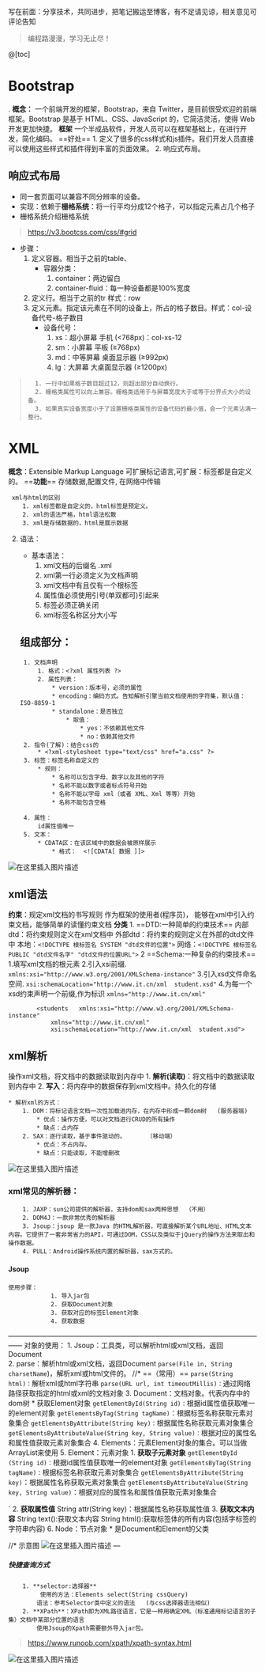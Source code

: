 ﻿写在前面：分享技术，共同进步，把笔记搬运至博客，有不足请见谅，相关意见可评论告知  
> 编程路漫漫，学习无止尽！

@[toc]
# Bootstrap
. **概念：** 一个前端开发的框架，Bootstrap，来自 Twitter，是目前很受欢迎的前端框架。Bootstrap 是基于 HTML、CSS、JavaScript 的，它简洁灵活，使得 Web 开发更加快捷。
 **框架** 一个半成品软件，开发人员可以在框架基础上，在进行开发，简化编码。
==好处==
		1. 定义了很多的css样式和js插件。我们开发人员直接可以使用这些样式和插件得到丰富的页面效果。
		2. 响应式布局。


##  响应式布局
* 同一套页面可以兼容不同分辨率的设备。
* 实现：依赖于**栅格系统**：将一行平均分成12个格子，可以指定元素占几个格子
* 栅格系统介绍栅格系统

> https://v3.bootcss.com/css/#grid

* 步骤：
	1. 定义容器。相当于之前的table、
		* 容器分类：
			1. container：两边留白
			2. container-fluid：每一种设备都是100%宽度
	2. 定义行。相当于之前的tr   样式：row
	3. 定义元素。指定该元素在不同的设备上，所占的格子数目。样式：col-设备代号-格子数目
		* 设备代号：
			1. xs：超小屏幕 手机 (<768px)：col-xs-12
			2. sm：小屏幕 平板 (≥768px)
			3. md：中等屏幕 桌面显示器 (≥992px)
			4. lg：大屏幕 大桌面显示器 (≥1200px)

> 
> 		1. 一行中如果格子数目超过12，则超出部分自动换行。
> 		2. 栅格类属性可以向上兼容。栅格类适用于与屏幕宽度大于或等于分界点大小的设备。
> 		3. 如果真实设备宽度小于了设置栅格类属性的设备代码的最小值，会一个元素沾满一整行。


# XML
**概念**：Extensible Markup Language 可扩展标记语言,可扩展：标签都是自定义的。 <user>  <student>
==**功能**== 存储数据,配置文件, 在网络中传输

	 xml与html的区别
		1. xml标签都是自定义的，html标签是预定义。
		2. xml的语法严格，html语法松散
		3. xml是存储数据的，html是展示数据

2. 语法：
	* 基本语法：
		1. xml文档的后缀名 .xml
		2. xml第一行必须定义为文档声明
		3. xml文档中有且仅有一个根标签
		4. 属性值必须使用引号(单双都可)引起来
		5. 标签必须正确关闭
		6. xml标签名称区分大小写

		
	## 组成部分：
		1. 文档声明
			1. 格式：<?xml 属性列表 ?>
			2. 属性列表：
				* version：版本号，必须的属性
				* encoding：编码方式。告知解析引擎当前文档使用的字符集，默认值：ISO-8859-1
				* standalone：是否独立
					* 取值：
						* yes：不依赖其他文件
						* no：依赖其他文件
		2. 指令(了解)：结合css的
			* <?xml-stylesheet type="text/css" href="a.css" ?>
		3. 标签：标签名称自定义的
			* 规则：
				* 名称可以包含字母、数字以及其他的字符 
				* 名称不能以数字或者标点符号开始 
				* 名称不能以字母 xml（或者 XML、Xml 等等）开始 
				* 名称不能包含空格 

		4. 属性：
			id属性值唯一
		5. 文本：
			* CDATA区：在该区域中的数据会被原样展示
				* 格式：  <![CDATA[ 数据 ]]>

![在这里插入图片描述](https://img-blog.csdnimg.cn/2020072223572696.png?x-oss-process=image/watermark,type_ZmFuZ3poZW5naGVpdGk,shadow_10,text_aHR0cHM6Ly9ibG9nLmNzZG4ubmV0L1F1YW50dW1Zb3U=,size_16,color_FFFFFF,t_70)

## xml语法
**约束**：规定xml文档的书写规则
作为框架的使用者(程序员)， 能够在xml中引入约束文档，能够简单的读懂约束文档
				**分类**
			1. ==DTD:一种简单的约束技术==
				内部dtd：将约束规则定义在xml文档中
				外部dtd：将约束的规则定义在外部的dtd文件中
				本地：`<!DOCTYPE 根标签名 SYSTEM "dtd文件的位置">`
			  网络：`<!DOCTYPE 根标签名 PUBLIC "dtd文件名字" "dtd文件的位置URL">`
			2  ==Schema:一种复杂的约束技术==
				1.填写xml文档的根元素
				2.引入xsi前缀.  `xmlns:xsi="http://www.w3.org/2001/XMLSchema-instance"`
				3.引入xsd文件命名空间.  `xsi:schemaLocation="http://www.it.cn/xml  student.xsd"`
				4.为每一个xsd约束声明一个前缀,作为标识  `xmlns="http://www.it.cn/xml"` 

			<students   xmlns:xsi="http://www.w3.org/2001/XMLSchema-instance"
				xmlns="http://www.it.cn/xml"
				xsi:schemaLocation="http://www.it.cn/xml  student.xsd">

## xml解析
操作xml文档，将文档中的数据读取到内存中
		1. **解析(读取)**：将文档中的数据读取到内存中
		2. **写入**：将内存中的数据保存到xml文档中。持久化的存储

	* 解析xml的方式：
		1. DOM：将标记语言文档一次性加载进内存，在内存中形成一颗dom树   (服务器端)
			* 优点：操作方便，可以对文档进行CRUD的所有操作
			* 缺点：占内存
		2. SAX：逐行读取，基于事件驱动的。      （移动端）
			* 优点：不占内存。
			* 缺点：只能读取，不能增删改
![在这里插入图片描述](https://img-blog.csdnimg.cn/20200723002319539.png?x-oss-process=image/watermark,type_ZmFuZ3poZW5naGVpdGk,shadow_10,text_aHR0cHM6Ly9ibG9nLmNzZG4ubmV0L1F1YW50dW1Zb3U=,size_16,color_FFFFFF,t_70)

###  xml常见的解析器：
     	1. JAXP：sun公司提供的解析器，支持dom和sax两种思想  （不用）
		2. DOM4J：一款非常优秀的解析器
		3. Jsoup：jsoup 是一款Java 的HTML解析器，可直接解析某个URL地址、HTML文本内容。它提供了一套非常省力的API，可通过DOM，CSS以及类似于jQuery的操作方法来取出和操作数据。
		4. PULL：Android操作系统内置的解析器，sax方式的。

	

#### Jsoup

	使用步骤：
				1. 导入jar包
				2. 获取Document对象
				3. 获取对应的标签Element对象
				4. 获取数据
——————————————————————————————————————
	 对象的使用：
		1. Jsoup：工具类，可以解析html或xml文档，返回Document 			
		2. parse：解析html或xml文档，返回Document
     				 `parse​(File in, String charsetName`)，解析xml或html文件的。    //*   ==（常用）==
				`parse​(String html)：`解析xml或html字符串
				 `parse​(URL url, int timeoutMillis)：`通过网络路径获取指定的html或xml的文档对象
		3. Document：文档对象。代表内存中的dom树 			* 获取Element对象
				`getElementById​(String id)：`根据id属性值获取唯一的element对象
				`getElementsByTag​(String tagName)`：根据标签名称获取元素对象集合
				`getElementsByAttribute​(String key)：`根据属性名称获取元素对象集合
				`getElementsByAttributeValue​(String key, String value)：`根据对应的属性名和属性值获取元素对象集合
		4. Elements：元素Element对象的集合。可以当做 ArrayList<Element>来使用
		5. Element：元素对象
			1. **获取子元素对象**
				`getElementById​(String id)：`根据id属性值获取唯一的element对象
				`getElementsByTag​(String tagName)：`根据标签名称获取元素对象集合
				`getElementsByAttribute​(String key)`：根据属性名称获取元素对象集合
				`getElementsByAttributeValue​(String key, String value)`：根据对应的属性名和属性值获取元素对象集合

`
			2. **获取属性值**
				String attr(String key)：根据属性名称获取属性值
			3. **获取文本内容**
				String text():获取文本内容
				String html():获取标签体的所有内容(包括字标签的字符串内容)
		6. Node：节点对象 			* 是Document和Element的父类


//*   示意图
![在这里插入图片描述](https://img-blog.csdnimg.cn/20200723151733321.png?x-oss-process=image/watermark,type_ZmFuZ3poZW5naGVpdGk,shadow_10,text_aHR0cHM6Ly9ibG9nLmNzZG4ubmV0L1F1YW50dW1Zb3U=,size_16,color_FFFFFF,t_70)
—

##### 快捷查询方式

		1. **selector:选择器**
			 使用的方法：Elements	select​(String cssQuery)
			语法：参考Selector类中定义的语法   (与css选择器语法相似)
		2. **XPath**：XPath即为XML路径语言，它是一种用确定XML（标准通用标记语言的子集）文档中某部分位置的语言
			使用Jsoup的Xpath需要额外导入jar包。
	
		

> https://www.runoob.com/xpath/xpath-syntax.html

		

![在这里插入图片描述](https://img-blog.csdnimg.cn/20200723223148508.png?x-oss-process=image/watermark,type_ZmFuZ3poZW5naGVpdGk,shadow_10,text_aHR0cHM6Ly9ibG9nLmNzZG4ubmV0L1F1YW50dW1Zb3U=,size_16,color_FFFFFF,t_70)

